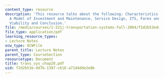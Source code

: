 ```yaml
---
content_type: resource
description: 'This resource talks about the following: Characteristics of the Industry,
  A Model of Investment and Maintenance, Service Design, ITS, Fares and Financial
  Viability and Conclusion.'
file: /media/courses/1-221j-transportation-systems-fall-2004/f2d2b53edd7b1397c616a71d4dde2e8b_trans_sys_chap28.pdf
file_type: application/pdf
learning_resource_types:
- Lecture Notes
ocw_type: OCWFile
parent_title: Lecture Notes
parent_type: CourseSection
resourcetype: Document
title: trans_sys_chap28.pdf
uid: f2d2b53e-dd7b-1397-c616-a71d4dde2e8b
---
```


